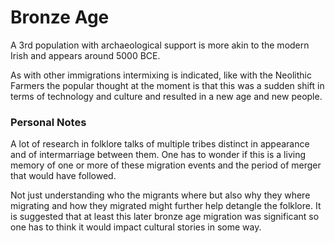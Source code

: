 # Bronze Age

A 3rd population with archaeological support is more akin to the modern Irish and appears around 5000 BCE.

As with other immigrations intermixing is indicated, like with the Neolithic Farmers the popular thought at the moment is that this was a sudden shift in terms of technology and culture and resulted in a new age and new people.



### Personal Notes

A lot of research in folklore talks of multiple tribes distinct in appearance and of intermarriage between them. One has to wonder if this is a living memory of one or more of these migration events and the period of merger that would have followed.&#x20;

Not just understanding who the migrants where but also why they where migrating and how they migrated might further help detangle the folklore. It is suggested that at least this later bronze age migration was significant so one has to think it would impact cultural stories in some way.
